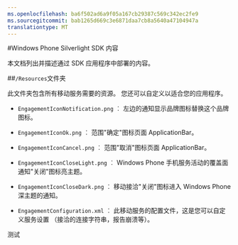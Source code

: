 ```yaml
---
ms.openlocfilehash: ba6f502ad6a9f05a167cb29387c569c342ec2fe9
ms.sourcegitcommit: bab1265d669c3e6871daa7cb8a5640a47104947a
translationtype: MT
---
```

<properties 
    pageTitle="Windows Phone Silverlight SDK 内容" 
    description="了解 Windows Phone Silverlight SDK 中的内容为 Azure 移动服务"                     
    services="mobile-engagement" 
    documentationCenter="mobile" 
    authors="piyushjo" 
    manager="dwrede"
    editor="" />

<tags 
    ms.service="mobile-engagement" 
    ms.workload="mobile" 
    ms.tgt_pltfrm="mobile-windows-phone"
    ms.devlang="na"
    ms.topic="article"
    ms.date="08/10/2015" 
    ms.author="piyushjo" />
    
#Windows Phone Silverlight SDK 内容

本文档列出并描述通过 SDK 应用程序中部署的内容。

##`/Resources`文件夹 

此文件夹包含所有移动服务需要的资源。 您还可以自定义以适合您的应用程序。

- `EngagementIconNotification.png` ︰ 左边的通知显示品牌图标替换这个品牌图标。

- `EngagementIconOk.png` ︰ 范围"确定"图标页面 ApplicationBar。
 
- `EngagementIconCancel.png` ︰ 范围"取消"图标页面 ApplicationBar。
 
- `EngagementIconCloseLight.png` ︰ Windows Phone 手机服务活动的覆盖面通知"关闭"图标亮主题。
 
- `EngagementIconCloseDark.png` ︰ 移动接洽"关闭"图标进入 Windows Phone 深主题的通知。

- `EngagementConfiguration.xml` ︰ 此移动服务的配置文件，这是您可以自定义服务设置 （接洽的连接字符串，报告崩溃等）。
 

测试
